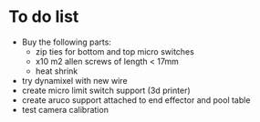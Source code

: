 # To do list
- Buy the following parts:
    - zip ties for bottom and top micro switches
    - x10 m2 allen screws of length < 17mm
    - heat shrink
- try dynamixel with new wire
- create micro limit switch support (3d printer)
- create aruco support attached to end effector and pool table
- test camera calibration